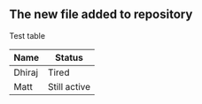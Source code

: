 ## The new file added to repository
Test table

|Name |Status|
|----- |-----|
|Dhiraj|Tired|
|Matt|Still active|

